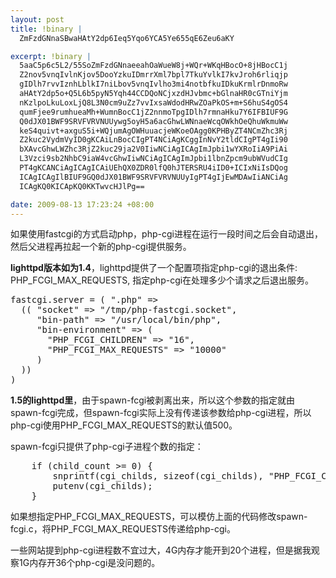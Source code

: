```yaml
--- 
layout: post
title: !binary |
  ZmFzdGNnaSBwaHAtY2dp6Ieq5Yqo6YCA5Ye655qE6Zeu6aKY

excerpt: !binary |
  5aaC5p6c5L2/55SoZmFzdGNnaeeahOaWueW8j+WQr+WKqHBocO+8jHBocC1j
  Z2nov5vnqIvlnKjov5DooYzkuIDmrrXml7bpl7TkuYvlkI7kvJroh6rliqjp
  gIDlh7rvvIznhLblkI7niLbov5vnqIvlho3mi4notbfkuIDkuKrmlrDnmoRw
  aHAtY2dp5o+Q5L6b5pyN5Yqh44CCDQoNCjxzdHJvbmc+bGlnaHR0cGTniYjm
  nKzlpoLkuLoxLjQ8L3N0cm9uZz7vvIxsaWdodHRwZOaPkOS+m+S6huS4gOS4
  qumFjee9rumhueaMh+WumnBocC1jZ2nnmoTpgIDlh7rmnaHku7Y6IFBIUF9G
  Q0dJX01BWF9SRVFVRVNUUywg5oyH5a6acGhwLWNnaeWcqOWkhOeQhuWkmuWw
  keS4quivt+axguS5i+WQjumAgOWHuuacjeWKoeOAgg0KPHByZT4NCmZhc3Rj
  Z2kuc2VydmVyID0gKCAiLnBocCIgPT4NCiAgKCggInNvY2tldCIgPT4gIi90
  bXAvcGhwLWZhc3RjZ2kuc29ja2V0IiwNCiAgICAgImJpbi1wYXRoIiA9PiAi
  L3Vzci9sb2NhbC9iaW4vcGhwIiwNCiAgICAgImJpbi1lbnZpcm9ubWVudCIg
  PT4gKCANCiAgICAgICAiUEhQX0ZDR0lfQ0hJTERSRU4iID0+ICIxNiIsDQog
  ICAgICAgIlBIUF9GQ0dJX01BWF9SRVFVRVNUUyIgPT4gIjEwMDAwIiANCiAg
  ICAgKQ0KICApKQ0KKTwvcHJlPg==

date: 2009-08-13 17:23:24 +08:00
---
```

如果使用fastcgi的方式启动php，php-cgi进程在运行一段时间之后会自动退出，然后父进程再拉起一个新的php-cgi提供服务。

<strong>lighttpd版本如为1.4</strong>，lighttpd提供了一个配置项指定php-cgi的退出条件: PHP_FCGI_MAX_REQUESTS, 指定php-cgi在处理多少个请求之后退出服务。
<pre>
fastcgi.server = ( ".php" =>
  (( "socket" => "/tmp/php-fastcgi.socket",
     "bin-path" => "/usr/local/bin/php",
     "bin-environment" => ( 
       "PHP_FCGI_CHILDREN" => "16",
       "PHP_FCGI_MAX_REQUESTS" => "10000" 
     )
  ))
)</pre>

<strong>1.5的lighttpd里</strong>，由于spawn-fcgi被剥离出来，所以这个参数的指定就由spawn-fcgi完成，但spawn-fcgi实际上没有传递该参数给php-cgi进程，所以php-cgi使用PHP_FCGI_MAX_REQUESTS的默认值500。
<!--more-->
spawn-fcgi只提供了php-cgi子进程个数的指定：
<pre class=c name=code>
    if (child_count >= 0) {
    	snprintf(cgi_childs, sizeof(cgi_childs), "PHP_FCGI_CHILDREN=%d", child_count);
    	putenv(cgi_childs);
    }
</pre>

如果想指定PHP_FCGI_MAX_REQUESTS，可以模仿上面的代码修改spawn-fcgi.c，将PHP_FCGI_MAX_REQUESTS传递给php-cgi。

一些网站提到php-cgi进程数不宜过大，4G内存才能开到20个进程，但是据我观察1G内存开36个php-cgi是没问题的。
